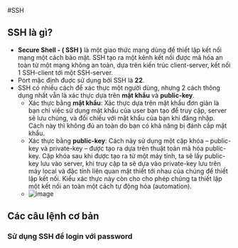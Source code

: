 #SSH 
## SSH là gì?
* **Secure Shell - ( SSH )** là một giao thức mạng dùng để thiết lập kết nối mạng một cách bảo mật. SSH tạo ra một kênh kết nối được mã hóa an toàn từ một mạng không an toàn, dựa trên kiến trúc client-server, kết nối 1 SSH-client tới một SSH-server. 
* Port mặc định đuợc sử dụng bởi SSH là **22**.
* SSH có nhiều cách để xác thực một người dùng, nhưng 2 cách thông dụng nhất vẫn là xác thực dựa trên **mật khẩu** và **public-key**.
  - Xác thực bằng **mật khẩu**: Xác thực dựa trên mật khẩu đơn giản là bạn chỉ việc sử dụng mật khẩu của user bạn tạo để truy cập, server sẽ lưu chúng, và đối chiếu với mật khẩu của bạn khi đăng nhập. Cách này thì không đủ an toàn do bạn có khả năng bị đánh cắp mật khẩu.
  - Xác thực bằng **public-key**: Cách này sử dụng một cặp khóa – public-key và private-key – được tạo ra dựa trên thuật toán mã hóa public-key. Cặp khóa sau khi được tạo ra từ một máy tính, ta sẽ lấy public-key lưu vào server, khi truy cập ta sẽ dựa vào private-key lưu trên máy local và đặc tính liên quan mật thiết tới nhau của chúng để thiết lập kết nối. Kiểu xác thực này còn cho cho phép chúng ta thiết lập một kết nối an toàn một cách tự động hóa (automation).
  - ![image](https://user-images.githubusercontent.com/88284121/201571558-dfbc6fe9-69d2-4790-ba73-d7d2bf058d76.png)
## Các câu lệnh cơ bản
### Sử dụng SSH để login với password
